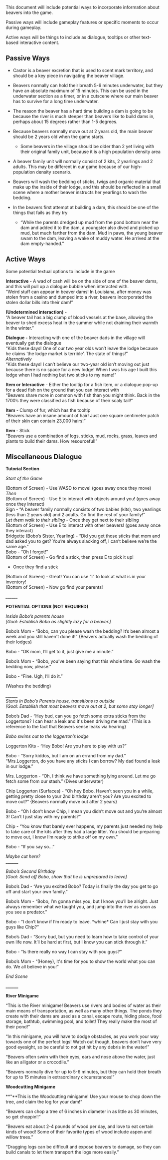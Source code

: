 This document will include potential ways to incorporate information about beavers into the game. 

Passive ways will include gameplay features or specific moments to occur during gameplay. 

Active ways will be things to include as dialogue, tooltips or other text-based interactive content. 

## Passive Ways

* Castor is a beaver excretion that is used to scent mark territory, and should be a key piece in navigating the beaver village.

* Beavers normally can hold their breath 5-6 minutes underwater, but they have an absolute maximum of 15 minutes. This can be used in the underwater section as a timer, or in a cutscene where our main beaver has to survive for a long time underwater.

* The reason the beaver has a hard time building a dam is going to be because the river is much steeper than beavers like to build dams in, perhaps about 15 degrees rather than 1-5 degrees. 

* Because beavers normally move out at 2 years old, the main beaver should be 2 years old when the game starts.   
  * Some beavers in the village should be older than 2 yet living with their original family unit, because it is a high population density area

* A beaver family unit will normally consist of 2 kits, 2 yearlings and 2 adults. This may be different in our game because of our high-population density scenario. 

* Beavers will wash the bedding of sticks, twigs and organic material that make up the inside of their lodge, and this should be reflected in a small scene where a mother beaver instructs her yearlings to wash the bedding.

* In the beavers first attempt at building a dam, this should be one of the things that fails as they try  
  * “While the parents dredged up mud from the pond bottom near the dam and added it to the dam, a youngster also dived and picked up mud, but much farther from the dam. Mud in paws, the young beaver swam to the dam, leaving a wake of muddy water. He arrived at the dam empty-handed.”

## Active Ways

Some potential textual options to include in the game

**Interactive** \- A wad of cash will be on the side of one of the beaver dams, and this will pull up a dialogue bubble when interacted with.   
“Weird stuff can appear in beaver dams\! In Louisiana, after money was stolen from a casino and dumped into a river, beavers incorporated the stolen dollar bills into their dam\!”

**(Undetermined interaction)** \-   
“A beaver tail has a big clump of blood vessels at the base, allowing the beaver to shed excess heat in the summer while not draining their warmth in the winter.”

**Dialogue \-** Interacting with one of the beaver dads in the village will eventually get the dialogue  
“Kids these days\! One of our two year olds won’t leave the lodge because he claims ‘the lodge market is terrible’. The state of things\!”   
*Alternatively*  
“Kids these days\! I can’t believe our two-year old isn’t moving out just because there is no space for a new lodge\! When I was his age I built this lodge when I had nothing but two sticks to my name\!” 

**Item or Interactive** \- Either the tooltip for a fish item, or a dialogue pop-up for a dead fish on the ground that you can interact with  
	“Beavers share more in common with fish than you might think. Back in the 1700’s they were classified as fish because of their scaly tail\!”

**Item** \- Clump of fur, which has the tooltip  
	“Beavers have an insane amount of hair\! Just one square centimeter patch of their skin can contain 23,000 hairs\!”

**Item \-** Stick  
	“Beavers use a combination of logs, sticks, mud, rocks, grass, leaves and plants to build their dams. How resourceful\!”

## Miscellaneous Dialogue

**Tutorial Section**

*Start of the Game*

(Bottom of Screen) \- Use WASD to move\! (goes away once they move)  
*Then*  
(Bottom of Screen) \- Use E to interact with objects around you\! (goes away once they interact)  
Sign \- “A beaver family normally consists of two babies (kits), two yearlings (less than 2 years old) and 2 adults. Go find the rest of your family\!”  
*Let them walk to their sibling \-* Once they get next to their sibling  
(Bottom of Screen) \- Use E to interact with other beavers\! (goes away once they interact)  
Bridgette (Bobo’s Sister, Yearling) \- “Did you get those sticks that mom and dad asked you to get? You’re always slacking off, I can’t believe we’re the same age.”  
Bobo \- “Oh I forgot\!”  
(Bottom of Screen) \- Go find a stick, then press E to pick it up\!

- Once they find a stick

(Bottom of Screen) \- Great\! You can use “i” to look at what is in your inventory\!  
(Bottom of Screen) \- Now go find your parents\!

*\_\_\_\_\_\_*

**POTENTIAL OPTIONS (NOT REQUIRED)**

*Inside Bobo’s parents house*  
*\[Goal: Establish Bobo as slightly lazy for a beaver.\]*

Bobo’s Mom \- “Bobo, can you please wash the bedding? It’s been almost a week and you still haven't done it\!” {Beavers actually wash the bedding of their lodges}

Bobo \- “OK mom, I’ll get to it, just give me a minute.”

Bobo’s Mom \- “Bobo, you’ve been saying that this whole time. Go wash the bedding now, please.”

Bobo \- “Fine. Ugh, I’ll do it.”

(Washes the bedding)

*\_\_\_\_\_\_*  
*Starts in Bobo’s Parents house, transitions to outside*  
*\[Goal: Establish that most beavers move out at 2, but some stay longer\]*

Bobo’s Dad \- “Hey bud, can you go fetch some extra sticks from the Loggertons? I can hear a leak and it's been driving me mad.” {This is a reference to the fact that Beavers sense leaks via hearing}

*Bobo swims out to the loggerton’s lodge*

Loggerton Kits \- “Hey Bobo\! Are you here to play with us?”

Bobo \- “Sorry kiddos, but I am on an errand from my dad.”  
“Mrs.Loggerton, do you have any sticks I can borrow? My dad found a leak in our lodge.”

Mrs. Loggerton \- “Oh, I think we have something lying around. Let me go fetch some from our stash.” (Dives underwater)

Chip Loggerton (Surfaces) \- “Oh hey Bobo. Haven’t seen you in a while, getting pretty close to your 2nd birthday aren’t you? Are you excited to move out?” {Beavers normally move out after 2 years}

Bobo \- “Oh I don’t know Chip, I mean you didn’t move out and you’re almost 3\! Can’t I just stay with my parents?”

Chip \- “You know that barely ever happens, my parents just needed my help to take care of the kits after they had a large litter. You should be preparing to move out, I know I’m ready to strike off on my own.”

Bobo \- “If you say so…” 

*Maybe cut here?*  
**\_\_\_\_\_\_**

*Bobo’s Second Birthday*  
*\[Goal: Send off Bobo, show that he is unprepared to leave\]*

Bobo’s Dad \- “Are you excited Bobo? Today is finally the day you get to go off and start your own family.”

Bobo’s Mom \- “Bobo, I’m gonna miss you, but I know you’ll be alright. Just always remember what we taught you, and jump into the river as soon as you see a predator.”

Bobo \- “I don’t know if I’m ready to leave. \*whine\* Can I just stay with you guys like Chip?”

Bobo’s Dad \- “Sorry bud, but you need to learn how to take control of your own life now. It’ll be hard at first, but I know you can stick through it.” 

Bobo \- “Is there really no way I can stay with you guys?”

Bobo’s Mom \- “(Honey), it's time for you to show the world what you can do. We all believe in you\!”

*End Scene*

**\_\_\_\_\_\_**

**River Minigame**

“This is the River minigame\! Beavers use rivers and bodies of water as their main means of transportation, as well as many other things. The ponds they create with their dams are used as a canal, escape route, hiding place, food storage, bathtub, swimming pool, and toilet\! They really make the most of their pond\!”

“In this minigame, you will have to dodge obstacles, as you work your way towards one of the perfect logs\! Watch out though, beavers don’t have very good eyesight, so be careful to not get hit by any debris in the water\!”

“Beavers often swim with their eyes, ears and nose above the water, just like an alligator or a crocodile.”

“Beavers normally dive for up to 5-6 minutes, but they can hold their breath for up to 15 minutes in extraordinary circumstances\!”

**Woodcutting Minigame**

**“**This is the Woodcutting minigame\! Use your mouse to chop down the tree, and claim the log for your dam\!”

“Beavers can chop a tree of 6 inches in diameter in as little as 30 minutes, so get choppin’\!”

“Beavers eat about 2-4 pounds of wood per day, and love to eat certain kinds of wood\! Some of their favorite types of wood include aspen and willow trees.”

“Dragging logs can be difficult and expose beavers to damage, so they can build canals to let them transport the logs more easily.”